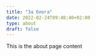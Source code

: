 ```yaml
---
title: "За блога"
date: 2022-02-24T09:48:40+02:00
type: about
draft: false
---
```


This is the about page content